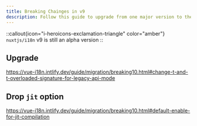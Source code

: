 ```yaml
---
title: Breaking Chainges in v9
description: Follow this guide to upgrade from one major version to the other.
---
```


::callout{icon="i-heroicons-exclamation-triangle" color="amber"}
`nuxtjs/i18n` v9 is still an alpha version
::

## Upgrade 
https://vue-i18n.intlify.dev/guide/migration/breaking10.html#change-t-and-t-overloaded-signature-for-legacy-api-mode

## Drop `jit` option

https://vue-i18n.intlify.dev/guide/migration/breaking10.html#default-enable-for-jit-compilation

